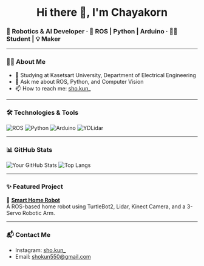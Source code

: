 <h1 align="center">Hi there 👋, I'm Chayakorn</h1>

### 🤖 Robotics & AI Developer · 🚀 ROS | Python | Arduino · 🧑‍🎓 Student | 💡 Maker

---

### 👨‍💻 About Me
- 🌱 Studying at Kasetsart University, Department of Electrical Engineering
- 💬 Ask me about ROS, Python, and Computer Vision
- 📫 How to reach me: [sho.kun_](https://instagram.com/sho.kun_)

---

### 🛠️ Technologies & Tools
![ROS](https://img.shields.io/badge/ROS-Noetic-blue)
![Python](https://img.shields.io/badge/Python-3.x-blue.svg?logo=python)
![Arduino](https://img.shields.io/badge/Arduino-UNO-00979D.svg?logo=arduino)
![YDLidar](https://img.shields.io/badge/YDLidar-X2-orange)

---

### 📊 GitHub Stats

![Your GitHub Stats](https://github-readme-stats.vercel.app/api?username=shokun550&show_icons=true&theme=radical)
![Top Langs](https://github-readme-stats.vercel.app/api/top-langs/?username=shokun550&layout=compact&theme=radical)

---

### ✨ Featured Project

🚀 [**Smart Home Robot**](https://github.com/shokun550/yolov9-home)  
A ROS-based home robot using TurtleBot2, Lidar, Kinect Camera, and a 3-Servo Robotic Arm.

---

### 📬 Contact Me
- Instagram: [sho.kun_](https://instagram.com/sho.kun_)
- Email: shokun550@gmail.com
